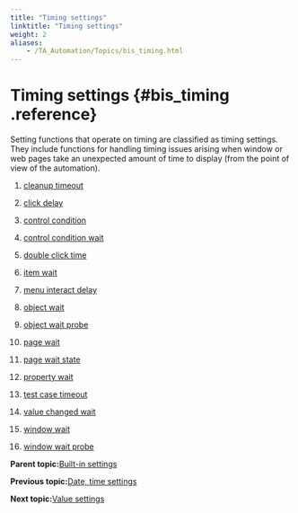 ```yaml
--- 
title: "Timing settings"
linktitle: "Timing settings"
weight: 2
aliases: 
    - /TA_Automation/Topics/bis_timing.html
---
```

# Timing settings {#bis_timing .reference}

Setting functions that operate on timing are classified as timing settings. They include functions for handling timing issues arising when window or web pages take an unexpected amount of time to display \(from the point of view of the automation\).

1.  [cleanup timeout](../../TA_Automation/Topics/bis_cleanup_timeout.html)  

2.  [click delay](../../TA_Automation/Topics/bis_click_delay.html)  

3.  [control condition](../../TA_Automation/Topics/bis_control_condition.html)  

4.  [control condition wait](../../TA_Automation/Topics/bis_control_condition_wait.html)  

5.  [double click time](../../TA_Automation/Topics/bis_double_click_time.html)  

6.  [item wait](../../TA_Automation/Topics/bis_item_wait.html)  

7.  [menu interact delay](../../TA_Automation/Topics/bis_menu_interact_delay.html)  

8.  [object wait](../../TA_Automation/Topics/bis_object_wait.html)  

9.  [object wait probe](../../TA_Automation/Topics/bis_object_wait_probe.html)  

10. [page wait](../../TA_Automation/Topics/bis_page_wait.html)  

11. [page wait state](../../TA_Automation/Topics/bis_page_wait_state.html)  

12. [property wait](../../TA_Automation/Topics/bis_property_wait.html)  

13. [test case timeout](../../TA_Automation/Topics/bis_test_case_timeout.html)  

14. [value changed wait](../../TA_Automation/Topics/bis_value_changed_wait.html)  

15. [window wait](../../TA_Automation/Topics/bis_window_wait.html)  

16. [window wait probe](../../TA_Automation/Topics/bis_window_wait_probe.html)  


**Parent topic:**[Built-in settings](../../TA_Automation/Topics/bis_Built_in_settings.html)

**Previous topic:**[Date, time settings](../../TA_Automation/Topics/bis_date_time.html)

**Next topic:**[Value settings](../../TA_Automation/Topics/bis_value.html)

